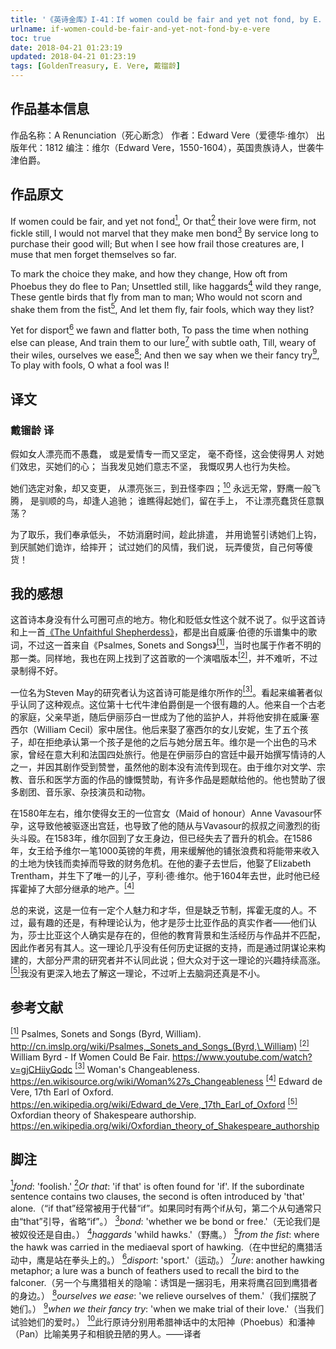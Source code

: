 ```yaml
---
title: '《英诗金库》I-41：If women could be fair and yet not fond, by E. Vere'
urlname: if-women-could-be-fair-and-yet-not-fond-by-e-vere
toc: true
date: 2018-04-21 01:23:19
updated: 2018-04-21 01:23:19
tags: [GoldenTreasury, E. Vere, 戴镏龄]
---
```


## 作品基本信息

作品名称：A Renunciation（死心断念）
作者：Edward Vere（爱德华·维尔）
出版年代：1812
编注：维尔（Edward Vere，1550-1604），英国贵族诗人，世袭牛津伯爵。

## 作品原文

If women could be fair, and yet not fond<a href="#note1" id="note1ref"><sup>1</sup></a>,
Or that<a href="#note2" id="note2ref"><sup>2</sup></a> their love were firm, not fickle still,
I would not marvel that they make men bond<a href="#note3" id="note3ref"><sup>3</sup></a>
By service long to purchase their good will;
But when I see how frail those creatures are,
I muse that men forget themselves so far.

To mark the choice they make, and how they change,
How oft from Phoebus they do flee to Pan;
Unsettled still, like haggards<a href="#note4" id="note4ref"><sup>4</sup></a> wild they range,
These gentle birds that fly from man to man;
Who would not scorn and shake them from the fist<a href="#note5" id="note5ref"><sup>5</sup></a>,
And let them fly, fair fools, which way they list?

Yet for disport<a href="#note6" id="note6ref"><sup>6</sup></a> we fawn and flatter both,
To pass the time when nothing else can please,
And train them to our lure<a href="#note7" id="note7ref"><sup>7</sup></a> with subtle oath,
Till, weary of their wiles, ourselves we ease<a href="#note8" id="note8ref"><sup>8</sup></a>;
And then we say when we their fancy try<a href="#note9" id="note9ref"><sup>9</sup></a>,
To play with fools, O what a fool was I!

## 译文
### 戴镏龄 译
假如女人漂亮而不愚蠢，
或是爱情专一而又坚定，
毫不奇怪，这会使得男人
对她们效忠，买她们的心；
当我发见她们意志不坚，
我慨叹男人也行为失检。

她们选定对象，却又变更，
从漂亮张三，到丑怪李四；<a href="#note10" id="note10ref"><sup>10</sup></a>
永远无常，野鹰一般飞腾，
是驯顺的鸟，却逢人追驰；
谁瞧得起她们，留在手上，
不让漂亮蠢货任意飘荡？

为了取乐，我们奉承低头，
不妨消磨时间，趁此排遣，
并用诡誓引诱她们上钩，
到厌腻她们诡诈，给摔开；
试过她们的风情，我们说，
玩弄傻货，自己何等傻货！

## 我的感想

这首诗本身没有什么可圈可点的地方。物化和贬低女性这个就不说了。似乎这首诗和上一首[《The Unfaithful Shepherdess》](/post/the-unfaithful-shepherdess-by-anonymous)，都是出自威廉·伯德的乐谱集中的歌词，不过这一首来自《Psalmes, Sonets and Songs》<a href="#bib1" id="bib1ref"><sup>[1]</sup></a>，当时也属于作者不明的那一类。同样地，我也在网上找到了这首歌的一个演唱版本<a href="#bib2" id="bib2ref"><sup>[2]</sup></a>，并不难听，不过录制得不好。

一位名为Steven May的研究者认为这首诗可能是维尔所作的<a href="#bib3" id="bib3ref"><sup>[3]</sup></a>。看起来编著者似乎认同了这种观点。这位第十七代牛津伯爵倒是一个很有趣的人。他来自一个古老的家庭，父亲早逝，随后伊丽莎白一世成为了他的监护人，并将他安排在威廉·塞西尔（William Cecil）家中居住。他后来娶了塞西尔的女儿安妮，生了五个孩子，却在拒绝承认第一个孩子是他的之后与她分居五年。维尔是一个出色的马术家，曾经在意大利和法国四处旅行。他是在伊丽莎白的宫廷中最开始撰写情诗的人之一，并因其剧作受到赞誉，虽然他的剧本没有流传到现在。由于维尔对文学、宗教、音乐和医学方面的作品的慷慨赞助，有许多作品是题献给他的。他也赞助了很多剧团、音乐家、杂技演员和动物。

在1580年左右，维尔使得女王的一位宫女（Maid of honour）Anne Vavasour怀孕，这导致他被驱逐出宫廷，也导致了他的随从与Vavasour的叔叔之间激烈的街头斗殴。在1583年，维尔回到了女王身边，但已经失去了晋升的机会。在1586年，女王给予维尔一笔1000英镑的年费，用来缓解他的铺张浪费和将能带来收入的土地为快钱而卖掉而导致的财务危机。在他的妻子去世后，他娶了Elizabeth Trentham，并生下了唯一的儿子，亨利·德·维尔。他于1604年去世，此时他已经挥霍掉了大部分继承的地产。<a href="#bib4" id="bib4ref"><sup>[4]</sup></a>

总的来说，这是一位有一定个人魅力和才华，但是缺乏节制，挥霍无度的人。不过，最有趣的还是，有种理论认为，他才是莎士比亚作品的真实作者——他们认为，莎士比亚这个人确实是存在的，但他的教育背景和生活经历与作品并不匹配，因此作者另有其人。这一理论几乎没有任何历史证据的支持，而是通过阴谋论来构建的，大部分严肃的研究者并不认同此说；但大众对于这一理论的兴趣持续高涨。<a href="#bib5" id="bib5ref"><sup>[5]</sup></a>我没有更深入地去了解这一理论，不过听上去脑洞还真是不小。

## 参考文献
<a id="bib1" href="#bib1ref"><sup>[1]</sup></a> Psalmes, Sonets and Songs (Byrd, William). <http://cn.imslp.org/wiki/Psalmes,_Sonets_and_Songs_(Byrd,\_William)>
<a id="bib2" href="#bib2ref"><sup>[2]</sup></a> William Byrd - If Women Could Be Fair. https://www.youtube.com/watch?v=gjCHiiyGodc
<a id="bib3" href="#bib3ref"><sup>[3]</sup></a> Woman's Changeableness. <https://en.wikisource.org/wiki/Woman%27s_Changeableness>
<a id="bib4" href="#bib4ref"><sup>[4]</sup></a> Edward de Vere, 17th Earl of Oxford. https://en.wikipedia.org/wiki/Edward_de_Vere,_17th_Earl_of_Oxford
<a id="bib5" href="#bib5ref"><sup>[5]</sup></a> Oxfordian theory of Shakespeare authorship. https://en.wikipedia.org/wiki/Oxfordian_theory_of_Shakespeare_authorship

## 脚注
<a id="note1" href="#note1ref"><sup>1</sup></a>*fond*: 'foolish.'
<a id="note2" href="#note2ref"><sup>2</sup></a>*Or that*: 'if that' is often found for 'if'. If the subordinate sentence contains two clauses, the second is often introduced by 'that' alone.（“if that”经常被用于代替“if”。如果同时有两个if从句，第二个从句通常只由“that”引导，省略“if”。）
<a id="note3" href="#note3ref"><sup>3</sup></a>*bond*: 'whether we be bond or free.'（无论我们是被奴役还是自由。）
<a id="note4" href="#note4ref"><sup>4</sup></a>*haggards* 'whild hawks.'（野鹰。）
<a id="note5" href="#note5ref"><sup>5</sup></a>*from the fist*: where the hawk was carried in the mediaeval sport of hawking.（在中世纪的鹰猎活动中，鹰是站在拳头上的。）
<a id="note6" href="#note6ref"><sup>6</sup></a>*disport*: 'sport.'（运动。）
<a id="note7" href="#note7ref"><sup>7</sup></a>*lure*: another hawking metaphor; a lure was a bunch of feathers used to recall the bird to the falconer.（另一个与鹰猎相关的隐喻：诱饵是一捆羽毛，用来将鹰召回到鹰猎者的身边。）
<a id="note8" href="#note8ref"><sup>8</sup></a>*ourselves we ease*: 'we relieve ourselves of them.'（我们摆脱了她们。）
<a id="note9" href="#note9ref"><sup>9</sup></a>*when we their fancy try*: 'when we make trial of their love.'（当我们试验她们的爱时。）
<a id="note10" href="#note10ref"><sup>10</sup></a>此行原诗分别用希腊神话中的太阳神（Phoebus）和潘神（Pan）比喻美男子和相貌丑陋的男人。——译者
